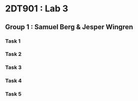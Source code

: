# 2DT901 : Lab 3

## Group 1 : Samuel Berg & Jesper Wingren

### Task 1

### Task 2

### Task 3

### Task 4

### Task 5
